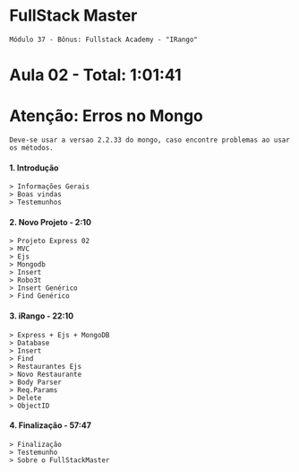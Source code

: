 # FullStack Master

```
Módulo 37 - Bônus: Fullstack Academy - "IRango"
```

# **Aula 02** - Total: 1:01:41

# Atenção: Erros no Mongo
```
Deve-se usar a versao 2.2.33 do mongo, caso encontre problemas ao usar os métodos.
```

#### 1. Introdução
```
> Informações Gerais
> Boas vindas
> Testemunhos 
```

#### 2. Novo Projeto - 2:10
```
> Projeto Express 02
> MVC
> Ejs
> Mongodb
> Insert
> Robo3t
> Insert Genérico
> Find Genérico
```

#### 3. iRango - 22:10
```
> Express + Ejs + MongoDB
> Database
> Insert
> Find
> Restaurantes Ejs
> Novo Restaurante
> Body Parser
> Req.Params
> Delete
> ObjectID
```

#### 4. Finalização - 57:47
```
> Finalização
> Testemunho
> Sobre o FullStackMaster
```
